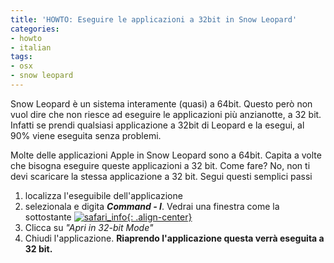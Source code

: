 ```yaml
---
title: 'HOWTO: Eseguire le applicazioni a 32bit in Snow Leopard'
categories:
- howto
- italian
tags:
- osx
- snow leopard
---
```

Snow Leopard è un sistema interamente (quasi) a 64bit. Questo però non vuol
dire che non riesce ad eseguire le applicazioni più anzianotte, a 32
bit. Infatti se prendi qualsiasi applicazione a 32bit di Leopard e la esegui,
al 90% viene eseguita senza problemi.

Molte delle applicazioni Apple in Snow Leopard sono a 64bit. Capita a volte
che bisogna eseguire queste applicazioni a 32 bit. Come fare? No, non ti devi
scaricare la stessa applicazione a 32 bit. Segui questi semplici passi

  1. localizza l'eseguibile dell'applicazione
  2. selezionala e digita **_Command - I_**. Vedrai una finestra come la sottostante
     [![safari_info]({{site.url}}/images/safari_info.png){: .align-center}]({{site.url}}/images/safari_info.png)
  3. Clicca su _"Apri in 32-bit Mode"_
  4. Chiudi l'applicazione. **Riaprendo l'applicazione questa verrà eseguita a 32 bit.**
